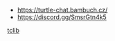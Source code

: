 * https://turtle-chat.bambuch.cz/
* https://discord.gg/SmsrGtn4k5

[tclib](https://github.com/tjmnmk/tclib)

